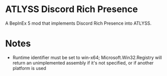 # ATLYSS Discord Rich Presence

A BepInEx 5 mod that implements Discord Rich Presence into ATLYSS.

# Notes

- Runtime identifier must be set to win-x64; Microsoft.Win32.Registry will return an unimplemented assembly if it's not specified, or if another platform is used